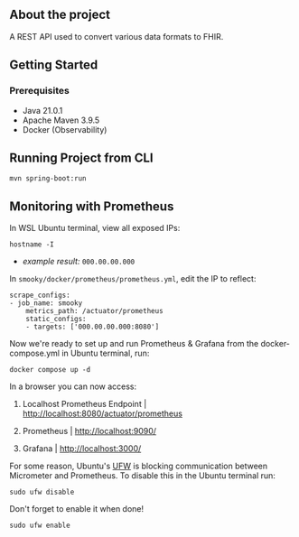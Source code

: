 ## About the project

A REST API used to convert various data formats to FHIR. 

## Getting Started

### Prerequisites

- Java 21.0.1
- Apache Maven 3.9.5
- Docker (Observability)

## Running Project from CLI

    mvn spring-boot:run

## Monitoring with Prometheus

In WSL Ubuntu terminal, view all exposed IPs:

    hostname -I

- *example result:* `000.00.00.000`

In `smooky/docker/prometheus/prometheus.yml`, edit the IP to reflect:

    scrape_configs:
    - job_name: smooky
        metrics_path: /actuator/prometheus
        static_configs:
        - targets: ['000.00.00.000:8080']

Now we're ready to set up and run Prometheus & Grafana from the docker-compose.yml in Ubuntu terminal, run:

    docker compose up -d

In a browser you can now access:

1. Localhost Prometheus Endpoint | [http://localhost:8080/actuator/prometheus](http://localhost:8080/actuator/prometheus)

2. Prometheus | [http://localhost:9090/](http://localhost:9090/)

3. Grafana | [http://localhost:3000/](http://localhost:3000/)

For some reason, Ubuntu's [UFW](https://wiki.ubuntu.com/UncomplicatedFirewall) is blocking communication between Micrometer and Prometheus. To disable this in the Ubuntu terminal run: 

    sudo ufw disable

Don't forget to enable it when done!

    sudo ufw enable